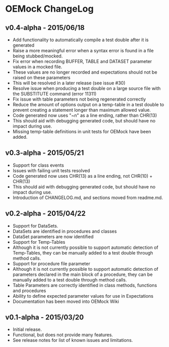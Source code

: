 OEMock ChangeLog
================

v0.4-alpha - 2015/06/18
-----------------------
* Add functionality to automatically compile a test double after it is generated
* Raise a more meaningful error when a syntax error is found in a file being stubbed/mocked.
* Fix error when recording BUFFER, TABLE and DATASET parameter values in a mocked file.
 * These values are no longer recorded and expectations should not be raised on these parameters
 * This will be resolved in a later release (see issue #30)
* Resolve issue when producing a test double on a large source file with the SUBSTITUTE command (error 11311)
* Fix issue with table parameters not being regenerated correctly
* Reduce the amount of options output on a temp-table in a test double to prevent creating a statement longer than maximum allowed value.
* Code generated now uses "~n" as a line ending, rather than CHR(13)
 * This should aid with debugging generated code, but should have no impact during use.
* Missing temp-table definitions in unit tests for OEMock have been added.

v0.3-alpha - 2015/05/21
-----------------------
* Support for class events
* Issues with failing unit tests resolved
* Code generated now uses CHR(13) as a line ending, not CHR(10) + CHR(13)
 * This should aid with debugging generated code, but should have no impact during use.
* Introduction of CHANGELOG.md, and sections moved from readme.md.

v0.2-alpha - 2015/04/22
-----------------------
* Support for DataSets.
 * DataSets are identified in procedures and classes
 * DataSet parameters are now identified
* Support for Temp-Tables
 * Although it is not currently possible to support automatic detection of Temp-Tables, they can be manually added to a test double through method calls.
* Support for procedure file parameter
 * Although it is not currently possible to support automatic detection of parameters declared in the main block of a procedure, they can be manually added to a test double through method calls.
* Table Parameters are correctly identified in class methods, functions and procedures
* Ability to define expected parameter values for use in Expectations
* Documentation has been moved into OEMock Wiki

v0.1-alpha - 2015/03/20
-----------------------
* Initial release.
 * Functional, but does not provide many features.
 * See release notes for list of known issues and limitations.